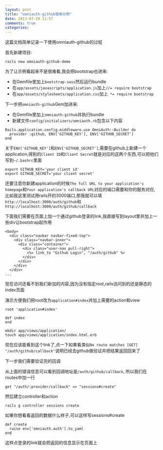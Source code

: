 ```yaml
---
layout: post
title: "omniauth-github使用示例"
date: 2013-07-29 11:57
comments: true
categories: 
---
```


这篇文档简单记录一下使用omniauth-github的过程

首先新建项目:

```
rails new omniauth-github-demo
```

为了让示例看起来不是很难看,我会把bootstrap也进来:

- 在Gemfile里加上`bootstrap-sass`然后运行bundle
- 在`app/assets/javascripts/application.js`加上`//= require bootstrap`
- 在`app/assets/stylesheets/application.css`加上` *= require bootstrap`

下一步把`omniauth-github`Gem加进来:
- 在Gemfile里加上`omniauth-github`并执行bundle
- 新建文件`config/initializers/omniauth.rb`包含以下内容

```
Rails.application.config.middleware.use OmniAuth::Builder do
  provider :github, ENV['GITHUB_KEY'], ENV['GITHUB_SECRET']
end
```

关于`ENV['GITHUB_KEY']`和`ENV['GITHUB_SECRET']`,需要在github上新建一个application,得到的`Client ID`和`Client Secret`就是对应的这两个东西,可以把他们写到`~/.bashrc`里面

```
export GITHUB_KEY='your client id'
export GITHUB_SECRET='your client secret'
```

还要注意你新建application的时候`The full URL to your application's homepage`和`Your application's callback URL`对应的端口需要和你的服务对应,比如我这里测试用rails开的3000端口,那我就可以填`http://localhost:3000/auth/github`和`http://localhost:3000/auth/github/callback`

下面我们需要在页面上加一个通过github登录的link,我直接写到layout里并加上一些div让bootstrap起作用

``` vim app/views/layouts/application.html.erb
<body>
  <div class="navbar navbar-fixed-top">
    <div class="navbar-inner">
      <div class="container">
        <div class="user-nav pull-right">
          <%= link_to "Github Login", "/auth/github" %>
        </div>
      </div>
    </div>
  </div>
...
```

现在访问还看不到我们新加的内容,因为没有指定root,rails访问到的还是静态的index页面

演示方便我们把root改为`application#index`并加上需要的action和view

``` vim config/routes.rb
root 'application#index'
```

``` vim app/controllers/application_controller.rb
def index
end
```

```
mkdir app/views/application/
touch app/views/application/index.html.erb
```

现在应该能看到这个link了,点一下如果看类似`No route matches [GET] "/auth/github/callback"`说明已经去github做验证并把结果返回回来了

下一步我们需要验证完的回调

从上面的错误信息可以看到回调地址是`/auth/github/callback`, 所以我们在routes中加一行

```
get "/auth/:provider/callback" => "sessions#create"
```

然后建立controller和action

```
rails g controller sessions create
```

如果你想看看返回的数据什么样子,可以这样写sessions#create

```
def create
  raise env['omniauth.auth'].to_yaml
end
```

这样点登录的link就会把返回的信息显示在页面上

